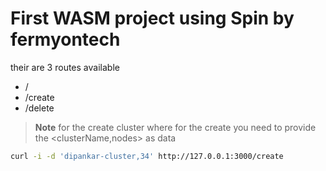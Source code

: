 # First WASM project using Spin by fermyontech

their are 3 routes available
- /
- /create
- /delete


> **Note**
> for the create cluster where for the create you need to provide the <clusterName,nodes> as data 
```sh
curl -i -d 'dipankar-cluster,34' http://127.0.0.1:3000/create
```
